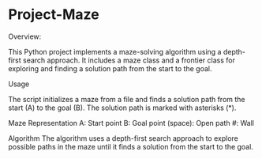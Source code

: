 # Project-Maze

Overview: 

This Python project implements a maze-solving algorithm using a depth-first search approach. It includes a maze class and a frontier class for exploring and finding a solution path from the start to the goal.

Usage

The script initializes a maze from a file and finds a solution path from the start (A) to the goal (B). The solution path is marked with asterisks (*).

Maze Representation
A: Start point
B: Goal point
(space): Open path
#: Wall

Algorithm
The algorithm uses a depth-first search approach to explore possible paths in the maze until it finds a solution from the start to the goal.

